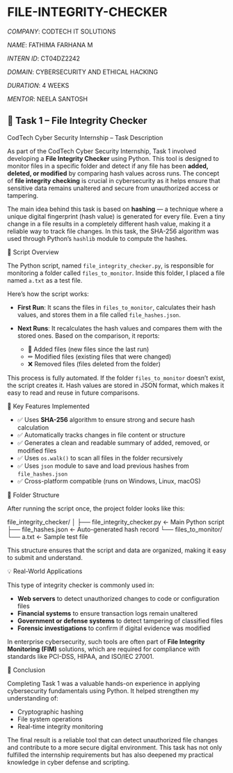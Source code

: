 # FILE-INTEGRITY-CHECKER

*COMPANY*: CODTECH IT SOLUTIONS

*NAME*: FATHIMA FARHANA M

*INTERN ID*: CT04DZ2242

*DOMAIN*: CYBERSECURITY AND ETHICAL HACKING

*DURATION*: 4 WEEKS

*MENTOR*: NEELA SANTOSH


## 🔐 Task 1 – File Integrity Checker

 CodTech Cyber Security Internship – Task Description

As part of the CodTech Cyber Security Internship, Task 1 involved developing a **File Integrity Checker** using Python. This tool is designed to monitor files in a specific folder and detect if any file has been **added, deleted, or modified** by comparing hash values across runs. The concept of **file integrity checking** is crucial in cybersecurity as it helps ensure that sensitive data remains unaltered and secure from unauthorized access or tampering.

The main idea behind this task is based on **hashing** — a technique where a unique digital fingerprint (hash value) is generated for every file. Even a tiny change in a file results in a completely different hash value, making it a reliable way to track file changes. In this task, the SHA-256 algorithm was used through Python’s `hashlib` module to compute the hashes.


 🧠 Script Overview

The Python script, named `file_integrity_checker.py`, is responsible for monitoring a folder called `files_to_monitor`. Inside this folder, I placed a file named `a.txt` as a test file.

Here’s how the script works:

* **First Run**: It scans the files in `files_to_monitor`, calculates their hash values, and stores them in a file called `file_hashes.json`.
* **Next Runs**: It recalculates the hash values and compares them with the stored ones. Based on the comparison, it reports:

  * 📁 Added files (new files since the last run)
  * ✏ Modified files (existing files that were changed)
  * ❌ Removed files (files deleted from the folder)

This process is fully automated. If the folder `files_to_monitor` doesn’t exist, the script creates it. Hash values are stored in JSON format, which makes it easy to read and reuse in future comparisons.



🔧 Key Features Implemented

* ✅ Uses **SHA-256** algorithm to ensure strong and secure hash calculation
* ✅ Automatically tracks changes in file content or structure
* ✅ Generates a clean and readable summary of added, removed, or modified files
* ✅ Uses `os.walk()` to scan all files in the folder recursively
* ✅ Uses `json` module to save and load previous hashes from `file_hashes.json`
* ✅ Cross-platform compatible (runs on Windows, Linux, macOS)



 📁 Folder Structure

After running the script once, the project folder looks like this:


file_integrity_checker/
│
├── file_integrity_checker.py        ← Main Python script
├── file_hashes.json                 ← Auto-generated hash record
└── files_to_monitor/
    └── a.txt                        ← Sample test file


This structure ensures that the script and data are organized, making it easy to submit and understand.

💡 Real-World Applications

This type of integrity checker is commonly used in:

* **Web servers** to detect unauthorized changes to code or configuration files
* **Financial systems** to ensure transaction logs remain unaltered
* **Government or defense systems** to detect tampering of classified files
* **Forensic investigations** to confirm if digital evidence was modified

In enterprise cybersecurity, such tools are often part of **File Integrity Monitoring (FIM)** solutions, which are required for compliance with standards like PCI-DSS, HIPAA, and ISO/IEC 27001.

 📌 Conclusion

Completing Task 1 was a valuable hands-on experience in applying cybersecurity fundamentals using Python. It helped strengthen my understanding of:

* Cryptographic hashing
* File system operations
* Real-time integrity monitoring

The final result is a reliable tool that can detect unauthorized file changes and contribute to a more secure digital environment. This task has not only fulfilled the internship requirements but has also deepened my practical knowledge in cyber defense and scripting.






